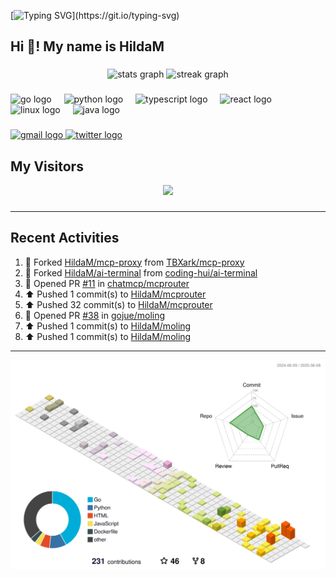[![Typing SVG](https://readme-typing-svg.herokuapp.com?size=50&duration=5000&color=8C43EA&vCenter=true&width=2000&height=70&lines=开拓视野,+冲破艰险,+洞悉所有,+贴近生活,+寻找真爱,+感受彼此;这就是人生的目的.)](https://git.io/typing-svg)


<h2 align="left">Hi 👋! My name is HildaM</h2>

###

<div align="center">
  <img src="https://github-readme-stats.vercel.app/api?username=HildaM&hide_title=false&hide_rank=false&show_icons=true&include_all_commits=true&count_private=true&disable_animations=false&theme=dracula&locale=en&hide_border=false" height="150" alt="stats graph"  />
  <img src="https://streak-stats.demolab.com?user=HildaM&locale=en&mode=daily&theme=dracula&hide_border=false&border_radius=5" height="150" alt="streak graph"  />
</div>

###

<div align="left">
  <img src="https://cdn.jsdelivr.net/gh/devicons/devicon/icons/go/go-original.svg" height="30" alt="go logo"  />
  <img width="12" />
  <img src="https://cdn.jsdelivr.net/gh/devicons/devicon/icons/python/python-original.svg" height="30" alt="python logo"  />
  <img width="12" />
  <img src="https://cdn.jsdelivr.net/gh/devicons/devicon/icons/typescript/typescript-original.svg" height="30" alt="typescript logo"  />
  <img width="12" />
  <img src="https://cdn.jsdelivr.net/gh/devicons/devicon/icons/react/react-original.svg" height="30" alt="react logo"  />
  <img width="12" />
  <img src="https://cdn.jsdelivr.net/gh/devicons/devicon/icons/linux/linux-original.svg" height="30" alt="linux logo"  />
  <img width="12" />
  <img src="https://cdn.jsdelivr.net/gh/devicons/devicon/icons/java/java-original.svg" height="30" alt="java logo"  />
</div>

###

<div align="left">
  <a href="zhao163frozen@gmail.com" target="_blank">
    <img src="https://img.shields.io/static/v1?message=Gmail&logo=gmail&label=&color=D14836&logoColor=white&labelColor=&style=for-the-badge" height="35" alt="gmail logo"  />
  </a>
  <a href="https://x.com/_Albert_Bob" target="_blank">
    <img src="https://img.shields.io/static/v1?message=Twitter&logo=twitter&label=&color=1DA1F2&logoColor=white&labelColor=&style=for-the-badge" height="35" alt="twitter logo"  />
  </a>
</div>


## My Visitors

<div align="center">
  <img src="https://profile-counter.glitch.me/HildaM/count.svg?"  />
</div>

###


---

## Recent Activities


<!--RECENT_ACTIVITY:start-->
1. 🔱 Forked [HildaM/mcp-proxy](https://github.com/HildaM/mcp-proxy) from [TBXark/mcp-proxy](https://github.com/TBXark/mcp-proxy)<br>
2. 🔱 Forked [HildaM/ai-terminal](https://github.com/HildaM/ai-terminal) from [coding-hui/ai-terminal](https://github.com/coding-hui/ai-terminal)<br>
3. 💪 Opened PR [#11](https://github.com/chatmcp/mcprouter/pull/11) in [chatmcp/mcprouter](https://github.com/chatmcp/mcprouter)<br>
4. ⬆️ Pushed 1 commit(s) to [HildaM/mcprouter](https://github.com/HildaM/mcprouter)<br>
5. ⬆️ Pushed 32 commit(s) to [HildaM/mcprouter](https://github.com/HildaM/mcprouter)<br>
6. 💪 Opened PR [#38](https://github.com/gojue/moling/pull/38) in [gojue/moling](https://github.com/gojue/moling)<br>
7. ⬆️ Pushed 1 commit(s) to [HildaM/moling](https://github.com/HildaM/moling)<br>
8. ⬆️ Pushed 1 commit(s) to [HildaM/moling](https://github.com/HildaM/moling)<br>
<!--RECENT_ACTIVITY:end-->

---


![](./profile-3d-contrib/profile-south-season-animate.svg)
